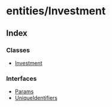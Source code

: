# entities/Investment

## Index

### Classes

* [Investment]()

### Interfaces

* [Params]()
* [UniqueIdentifiers]()

